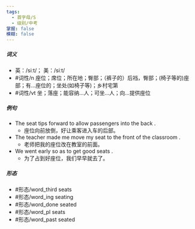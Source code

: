```yaml
---
tags:
  - 首字母/S
  - 级别/中考
掌握: false
模糊: false
---
```

##### 词义
- 英：/siːt/； 美：/siːt/
- #词性/n  座位；席位；所在地；臀部；（裤子的）后裆，臀部；(椅子等的)座部；有…座位的；坐处(如椅子等)；乡村宅第
- #词性/vt  坐；落座；能容纳…人；可坐…人；向…提供座位
##### 例句
- The seat tips forward to allow passengers into the back .
	- 座位向前放倒，好让乘客进入车的后部。
- The teacher made me move my seat to the front of the classroom .
	- 老师把我的座位改在教室的前面。
- We went early so as to get good seats .
	- 为了占到好座位，我们早早就去了。
##### 形态
- #形态/word_third seats
- #形态/word_ing seating
- #形态/word_done seated
- #形态/word_pl seats
- #形态/word_past seated
